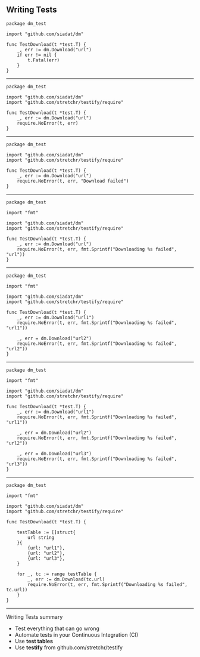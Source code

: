 ## Writing Tests

    package dm_test

    import "github.com/siadat/dm"

    func TestDownload(t *test.T) {
        _, err := dm.Download("url")
        if err != nil {
            t.Fatal(err)
        }
    }

---

    package dm_test

    import "github.com/siadat/dm"
    import "github.com/stretchr/testify/require"

    func TestDownload(t *test.T) {
        _, err := dm.Download("url")
        require.NoError(t, err)
    }

---

    package dm_test

    import "github.com/siadat/dm"
    import "github.com/stretchr/testify/require"

    func TestDownload(t *test.T) {
        _, err := dm.Download("url")
        require.NoError(t, err, "Download failed")
    }

---

    package dm_test

    import "fmt"

    import "github.com/siadat/dm"
    import "github.com/stretchr/testify/require"

    func TestDownload(t *test.T) {
        _, err := dm.Download("url")
        require.NoError(t, err, fmt.Sprintf("Downloading %s failed", "url"))
    }

---

    package dm_test

    import "fmt"

    import "github.com/siadat/dm"
    import "github.com/stretchr/testify/require"

    func TestDownload(t *test.T) {
        _, err := dm.Download("url1")
        require.NoError(t, err, fmt.Sprintf("Downloading %s failed", "url1"))

        _, err = dm.Download("url2")
        require.NoError(t, err, fmt.Sprintf("Downloading %s failed", "url2"))
    }

---

    package dm_test

    import "fmt"

    import "github.com/siadat/dm"
    import "github.com/stretchr/testify/require"

    func TestDownload(t *test.T) {
        _, err := dm.Download("url1")
        require.NoError(t, err, fmt.Sprintf("Downloading %s failed", "url1"))

        _, err = dm.Download("url2")
        require.NoError(t, err, fmt.Sprintf("Downloading %s failed", "url2"))

        _, err = dm.Download("url3")
        require.NoError(t, err, fmt.Sprintf("Downloading %s failed", "url3"))
    }

---

    package dm_test

    import "fmt"

    import "github.com/siadat/dm"
    import "github.com/stretchr/testify/require"

    func TestDownload(t *test.T) {

        testTable := []struct{
            url string
        }{
            {url: "url1"},
            {url: "url2"},
            {url: "url3"},
        }

        for _, tc := range testTable {
            _, err := dm.Download(tc.url)
            require.NoError(t, err, fmt.Sprintf("Downloading %s failed", tc.url))
        }
    }

---

Writing Tests summary

* Test everything that can go wrong
* Automate tests in your Continuous Integration (CI)
* Use **test tables**
* Use **testify** from github.com/stretchr/testify
